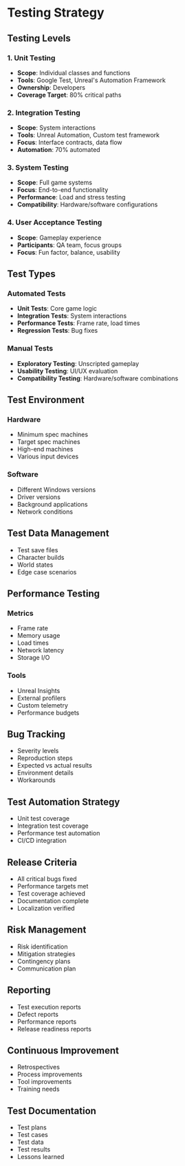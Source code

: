 # Testing Strategy

## Testing Levels

### 1. Unit Testing
- **Scope**: Individual classes and functions
- **Tools**: Google Test, Unreal's Automation Framework
- **Ownership**: Developers
- **Coverage Target**: 80% critical paths

### 2. Integration Testing
- **Scope**: System interactions
- **Tools**: Unreal Automation, Custom test framework
- **Focus**: Interface contracts, data flow
- **Automation**: 70% automated

### 3. System Testing
- **Scope**: Full game systems
- **Focus**: End-to-end functionality
- **Performance**: Load and stress testing
- **Compatibility**: Hardware/software configurations

### 4. User Acceptance Testing
- **Scope**: Gameplay experience
- **Participants**: QA team, focus groups
- **Focus**: Fun factor, balance, usability

## Test Types

### Automated Tests
- **Unit Tests**: Core game logic
- **Integration Tests**: System interactions
- **Performance Tests**: Frame rate, load times
- **Regression Tests**: Bug fixes

### Manual Tests
- **Exploratory Testing**: Unscripted gameplay
- **Usability Testing**: UI/UX evaluation
- **Compatibility Testing**: Hardware/software combinations

## Test Environment

### Hardware
- Minimum spec machines
- Target spec machines
- High-end machines
- Various input devices

### Software
- Different Windows versions
- Driver versions
- Background applications
- Network conditions

## Test Data Management
- Test save files
- Character builds
- World states
- Edge case scenarios

## Performance Testing

### Metrics
- Frame rate
- Memory usage
- Load times
- Network latency
- Storage I/O

### Tools
- Unreal Insights
- External profilers
- Custom telemetry
- Performance budgets

## Bug Tracking
- Severity levels
- Reproduction steps
- Expected vs actual results
- Environment details
- Workarounds

## Test Automation Strategy
- Unit test coverage
- Integration test coverage
- Performance test automation
- CI/CD integration

## Release Criteria
- All critical bugs fixed
- Performance targets met
- Test coverage achieved
- Documentation complete
- Localization verified

## Risk Management
- Risk identification
- Mitigation strategies
- Contingency plans
- Communication plan

## Reporting
- Test execution reports
- Defect reports
- Performance reports
- Release readiness reports

## Continuous Improvement
- Retrospectives
- Process improvements
- Tool improvements
- Training needs

## Test Documentation
- Test plans
- Test cases
- Test data
- Test results
- Lessons learned
